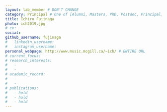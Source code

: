 ```yaml
---
layout: lab_member # DON'T CHANGE
category: Principal # One of [Alumni, Masters, PhD, Postdoc, Principal, Manager, Undergraduate]
title: Ichiro Fujinaga
photo: ich2019.jpg
# cv:
social:
github_username: fujinaga
#   linkedin_username:
#   instagram_username:
personal_webpage: http://www.music.mcgill.ca/~ich/ # ENTIRE URL
# current_focus:
# research_interests:
#   -
#   -
# academic_record:
#   -
#   -
# publications:
#   - hold
#   - hold
#   - hold
---
```

